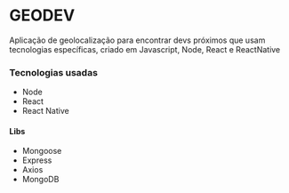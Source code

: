 # GEODEV 

Aplicação de geolocalização para encontrar devs próximos que usam tecnologias específicas, criado em Javascript, Node, React e ReactNative

### Tecnologias usadas
- Node
- React
- React Native
#### Libs
- Mongoose
- Express
- Axios
- MongoDB

